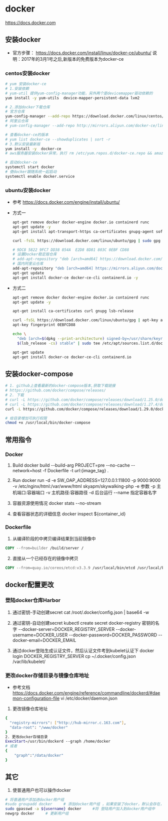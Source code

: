 # docker
https://docs.docker.com

## 安装docker
- 官方步骤：
https://docs.docker.com/install/linux/docker-ce/ubuntu/
说明：2017年的3月1号之后,新版本的免费版本为docker-ce
### centos安装docker
```bash
# yum 安装docker-ce
# 1.安装依赖
# yum-util 提供yum-config-manager功能，另外两个是devicemapper驱动依赖的
yum install -y yum-utils  device-mapper-persistent-data lvm2

# 2.添加docker下载仓库
# 官方仓库
yum-config-manager --add-repo https://download.docker.com/linux/centos/docker-ce.repo
# 阿里云仓库
# yum-config-manager --add-repo http://mirrors.aliyun.com/docker-ce/linux/centos/docker-ce.repo

# 查看docker-ce的版本
# yum list docker-ce --showduplicates | sort -r
# 3.默认安装最新版
yum install -y  docker-ce 
# aws服务器安装docker异常，执行 rm /etc/yum.repos.d/docker-ce.repo && amazon-linux-extras install docker

# 启动docker-ce
systemctl start docker
# 使docker跟随系统一起启动
systemctl enable docker.service
```
### ubuntu安装docker
- 参考 https://docs.docker.com/engine/install/ubuntu/
- 方式一
  ```bash
  apt-get remove docker docker-engine docker.io containerd runc
  apt-get update -y
  apt-get install apt-transport-https ca-certificates gnupg-agent software-properties-common -y

  curl -fsSL https://download.docker.com/linux/ubuntu/gpg | sudo gpg --dearmor -o /usr/share/keyrings/docker-archive-keyring.gpg

  # 9DC8 5822 9FC7 DD38 854A  E2D8 8D81 803C 0EBF CD88
  # 设置Docker稳定版仓库
  # add-apt-repository "deb [arch=amd64] https://download.docker.com/linux/ubuntu $(lsb_release -cs) stable"
  # 国内阿里云仓库 
  add-apt-repository "deb [arch=amd64] https://mirrors.aliyun.com/docker-ce/linux/ubuntu $(lsb_release -cs) stable"
  apt-get update
  apt-get install docker-ce docker-ce-cli containerd.io -y
  ```

- 方式二
  ```bash
  apt-get remove docker docker-engine docker.io containerd runc
  apt-get update -y

  apt-get install ca-certificates curl gnupg lsb-release

  curl -fsSL https://download.docker.com/linux/ubuntu/gpg | apt-key add -
  apt-key fingerprint 0EBFCD88

  echo \
    "deb [arch=$(dpkg --print-architecture) signed-by=/usr/share/keyrings/docker-archive-keyring.gpg] https://download.docker.com/linux/ubuntu \
    $(lsb_release -cs) stable" | sudo tee /etc/apt/sources.list.d/docker.list > /dev/null

  apt-get update
  apt-get install docker-ce docker-ce-cli containerd.io
  ```
## 安装docker-compose
```bash
# 1. github上查看最新的docker-compose版本,获取下载链接
# https://github.com/docker/compose/releases/
# 2. 下载
# curl -L https://github.com/docker/compose/releases/download/1.25.0/docker-compose-`uname -s`-`uname -m` -o /usr/local/bin/docker-compose
# curl -L https://github.com/docker/compose/releases/download/1.27.4/docker-compose-Linux-x86_64 -o /usr/local/bin/docker-compose
curl -L https://github.com/docker/compose/releases/download/1.29.0/docker-compose-Linux-x86_64 -o /usr/local/bin/docker-compose

# 给目录增加可执行权限
chmod +x /usr/local/bin/docker-compose
```

## 常用指令
### Docker
1. Build
docker build --build-arg PROJECT=pre --no-cache --network=host -f Dockerfile -t ${url}:${image_tag} .

2. Run
docker run -d -e SW_OAP_ADDRESS=127.0.0.1:11800 -p 9000:9000 -v /etc/nginx/html:/var/www/html skyapm/skywalking-php
-e 参数
-p 主机端口:容器端口
-v 主机路径:容器路径
-d 后台运行
--name 指定容器名字

3. 容器资源使用情况
docker stats --no-stream

4. 查看容器状态的详细信息
docker inspect ${container_id}

### Dockerfile
1. 从编译阶段的中拷贝编译结果到当前镜像中
```dockerfile
COPY --from=builder /build/server /
```
2. 直接从一个已经存在的镜像中拷贝
```dockerfile
COPY --from=quay.io/coreos/etcd:v3.3.9 /usr/local/bin/etcd /usr/local/bin/
```


## docker配置更改
### 登陆docker仓库Harbor
1. 通过密钥-手动创建secret
cat /root/.docker/config.json | base64 -w

2. 通过密钥-自动创建secret
kubectl create secret docker-registry 密钥的名字 --docker-server=DOCKER_REGISTRY_SERVER --docker-username=DOCKER_USER
--docker-password=DOCKER_PASSWORD --docker-email=DOCKER_EMAIL

3. 通过docker登陆生成认证文件，然后认证文件考到kubelet认证下
docker login DOCKER_REGISTRY_SERVER
cp ~/.docker/config.json /var/lib/kubelet/

### 更改docker存储目录与镜像仓库地址
- 参考文档 https://docs.docker.com/engine/reference/commandline/dockerd/#daemon-configuration-file
vi /etc/docker/daemon.json 
1. 更改镜像仓库地址
```bash
{
  "registry-mirrors": ["http://hub-mirror.c.163.com"],
  "data-root": "/www/docker"
}
2. 更改docker存储目录
ExecStart=/usr/bin/dockerd --graph /home/docker
# 或者
{
    "graph":"/data/docker"
}
```

##  其它
1. 使普通用户也可以操作docker
```bash
# 将普通用户添加进docker用户组
#sudo groupadd docker     # 添加docker用户组 ，如果安装了docker，默认会存在，只需要执行下面的即可
sudo gpasswd -a ${username} docker     #将 登陆用户加入到docker用户组中
newgrp docker     # 更新用户组
```